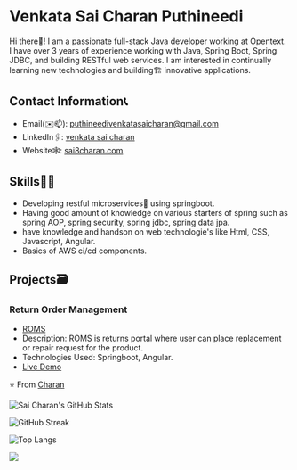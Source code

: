 # Venkata Sai Charan Puthineedi
Hi there👋! 
I am a passionate full-stack Java developer working at Opentext. I have over 3 years of experience working with Java, Spring Boot, Spring JDBC, and building RESTful web services.
I am interested in continually learning new technologies and building🏗️ innovative applications.

## Contact Information📞
- Email(✉️📫): puthineedivenkatasaicharan@gmail.com
- LinkedIn🖇️: [venkata sai charan](https://www.linkedin.com/in/venkata-sai-charan-puthineedi/)
- Website🕸️: [sai8charan.com](https://www.sai8charan.github.io)

## Skills🤹‍♂️
- Developing restful microservices🔬 using springboot.
- Having good amount of knowledge on various starters of spring such as spring AOP, spring security, spring jdbc, spring data jpa.
- have knowledge and handson on web technologie's like Html, CSS, Javascript, Angular.
- Basics of AWS ci/cd components.

## Projects🗃️
### Return Order Management
- [ROMS](https://github.com/sai8charan/ROMS-Angular)
- Description: ROMS is returns portal where user can place replacement or repair request for the product.
- Technologies Used: Springboot, Angular.
- [Live Demo](https://github.com/sai8charan/ROMS-Angula)
<!--
### Project 2
- [Project Title](https://github.com/yourusername/project-repo)
- Description: A short description of the project, its purpose, and features.
- Technologies Used: List the technologies and tools used in the project.
- [Live Demo](https://yourusername.github.io/project-repo)

## Contributions
- List your top contributions to open-source projects and communities.
- Use bullet points to highlight your contributions.
- Include links to the projects and organizations.

-->
⭐️ From [Charan](https://github.com/sai8charan)

![Sai Charan's GitHub Stats](https://github-readme-stats.vercel.app/api?username=sai8charan&show_icons=true&theme=radical)

![GitHub Streak](https://github-readme-streak-stats.herokuapp.com/?user=sai8charan&theme=radical)

![Top Langs](https://github-readme-stats.vercel.app/api/top-langs/?username=sai8charan&layout=compact&theme=radical)

![](https://komarev.com/ghpvc/?username=sai8charan&color=blueviolet)


